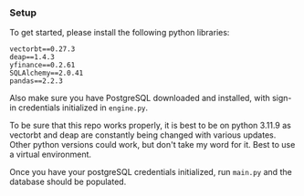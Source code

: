 ### Setup

To get started, please install the following python libraries: 

```
vectorbt==0.27.3
deap==1.4.3
yfinance==0.2.61
SQLAlchemy==2.0.41
pandas==2.2.3
```

Also make sure you have PostgreSQL downloaded and installed, with sign-in credentials initialized in `engine.py`. 
 
To be sure that this repo works properly, it is best to be on python 3.11.9 as vectorbt and deap are constantly being changed with various updates. Other python versions could work, but don't take my word for it. Best to use a virtual environment. 

Once you have your postgreSQL credentials initialized, run `main.py` and the database should be populated. 